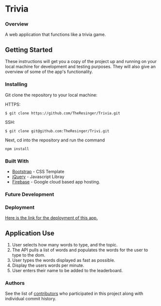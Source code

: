# Trivia

### Overview

A web application that functions like a trivia game.

## Getting Started

These instructions will get you a copy of the project up and running on your local machine for development and testing purposes. They will also give an overview of some of the app's functionality. 

### Installing

Git clone the repository to your local machine:

HTTPS: 
```
$ git clone https://github.com/TheResinger/Trivia.git
```
SSH:
```
$ git clone git@github.com:TheResinger/Trivi.git
```

Next, cd into the repository and run the command
```
npm install
```

### Built With

* [Bootstrap](https://getbootstrap.com/) - CSS Template
* [jQuery](https://jquery.com/) - Javascript Libray
* [Firebase](https://firebase.google.com/) - Google cloud based app hosting.

### Future Development

### Deployment

[Here is the link for the deployment of this app.](https://theresinger.github.io/TypingSpeedTest/)

## Application Use

1. User selects how many words to type, and the topic.
2. The API pulls a list of words and populates the words for the user to type to the dom.
3. User types the words displayed as fast as possible.
4. Display the users words per minute.
5. User enters their name to be added to the leaderboard.

### Authors

See the list of [contributors](https://github.com/TheResinger/TypingSpeedTest/graphs/contributors) who participated in this project along with individual commit history. 